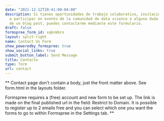 ```yaml
---
date: "2021-12-12T20:41:00-04:00"
description: Si tienes oportunidades de trabajo colaborativo, invitaciones
  a participar en evento de la comunidad de data science o alguna duda acerca
  de un blog post, puedes contactarme mediante este formulario.
draft: false
formspree_form_id: xqknkbro
layout: split-right
name: Contact Us Form
show_poweredby_formspree: true
show_social_links: true
submit_button_label: Send Message
title: Contacto
type: form
url: contact
---
```


** Contact page don't contain a body, just the front matter above.
See form.html in the layouts folder.

Formspree requires a (free) account and new form to be set up. The link is made on the final published url in the field: Restrict to Domain. It is possible to register up to 2 emails free and you can select which one you want the forms to go to within Formspree in the Settings tab.
**

